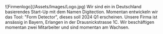 <html>
    <head>
    ![Firmenlogo](/Assets/Images/Logo.jpg)
    Wir sind ein in Deutschland basierendes Start-Up mit dem Namen Digitection.
    Momentan entwickeln wir das Tool: "Form Detector", dieses soll 2024 Q1 erscheinen.
    Unsere Firma ist ansässig in Bayern, Erlangen in der Drausnickstrasse 1C.
    Wir beschäftigen momentan zwei Mitarbeiter und sind momentan am Wachsen.
</html>
